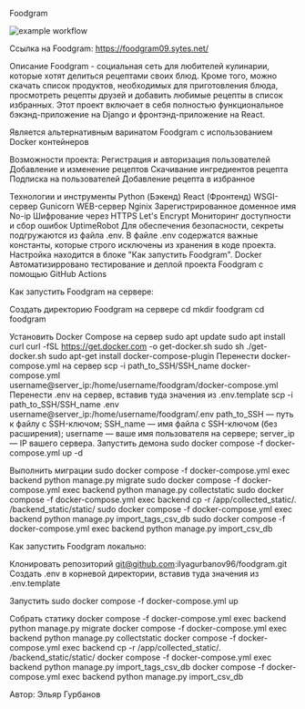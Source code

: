 Foodgram

![example workflow](https://github.com/ilyagurbanov96/foodgram/actions/workflows/main.yml/badge.svg)

Ссылка на Foodgram: https://foodgram09.sytes.net/

Описание
Foodgram - социальная сеть для любителей кулинарии, которые хотят делиться рецептами своих блюд. Кроме того, можно скачать список продуктов, необходимых для приготовления блюда, просмотреть рецепты друзей и добавить любимые рецепты в список избранных. Этот проект включает в себя полностью функциональное бэкэнд-приложение на Django и фронтэнд-приложение на React.

Является альтернативным варинатом Foodgram с использованием Docker контейнеров


Возможности проекта:
Регистрация и авторизация пользователей
Добавление и изменение рецептов
Скачивание ингредиентов рецепта
Подписка на пользователей
Добавление рецепта в избранное


Технологии и инструменты
Python (Бэкенд)
React (Фронтенд)
WSGI-сервер Gunicorn
WEB-сервер Nginix
Зарегистрированное доменное имя No-ip
Шифрование через HTTPS Let's Encrypt
Мониторинг доступности и сбор ошибок UptimeRobot
Для обеспечения безопасности, секреты подгружаются из файла .env. В файле .env содержатся важные константы, которые строго исключены из хранения в коде проекта. Настройка находится в блоке "Как запустить Foodgram".
Docker
Автоматизирровано тестирование и деплой проекта Foodgram с помощью GitHub Actions

Как запустить Foodgram на сервере:

Создать директорию Foodgram на сервере
cd
mkdir foodgram
cd foodgram

Установить Docker Compose на сервер
sudo apt update
sudo apt install curl
curl -fSL https://get.docker.com -o get-docker.sh
sudo sh ./get-docker.sh
sudo apt-get install docker-compose-plugin 
Перенести docker-compose.yml на сервер
scp -i path_to_SSH/SSH_name docker-compose.yml \
    username@server_ip:/home/username/foodgram/docker-compose.yml
Перенести .env на сервер, вставив туда значения из .env.template
scp -i path_to_SSH/SSH_name .env \
    username@server_ip:/home/username/foodgram/.env
path_to_SSH — путь к файлу с SSH-ключом;
SSH_name — имя файла с SSH-ключом (без расширения);
username — ваше имя пользователя на сервере;
server_ip — IP вашего сервера.
Запустить демона
sudo docker compose -f docker-compose.yml up -d

Выполнить миграции
sudo docker compose -f docker-compose.yml exec backend python manage.py migrate
sudo docker compose -f docker-compose.yml exec backend python manage.py collectstatic
sudo docker compose -f docker-compose.yml exec backend cp -r /app/collected_static/. /backend_static/static/
sudo docker compose -f docker-compose.yml exec backend python manage.py import_tags_csv_db
sudo docker compose -f docker-compose.yml exec backend python manage.py import_csv_db

Как запустить Foodgram локально:

Клонировать репозиторий
git@github.com:ilyagurbanov96/foodgram.git
Создать .env в корневой директории, вставив туда значения из .env.template

Запустить
sudo docker compose -f docker-compose.yml up

Собрать статику
docker compose -f docker-compose.yml exec backend python manage.py migrate
docker compose -f docker-compose.yml exec backend python manage.py collectstatic
docker compose -f docker-compose.yml exec backend cp -r /app/collected_static/. /backend_static/static/
docker compose -f docker-compose.yml exec backend python manage.py import_tags_csv_db
docker compose -f docker-compose.yml exec backend python manage.py import_csv_db

Автор: Эльяр Гурбанов

